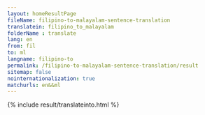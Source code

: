 ```yaml
---
layout: homeResultPage
fileName: filipino-to-malayalam-sentence-translation
translatein: filipino_to_malayalam
folderName : translate
lang: en
from: fil
to: ml
langname: filipino-to
permalink: /filipino-to-malayalam-sentence-translation/result
sitemap: false
nointernationalization: true
matchurls: en&&ml
---
```

{% include result/translateinto.html %}

<script src="/js/result/translation.js" data-foldername="{{page.folderName}}" data-lang="{{page.lang}}"></script>
